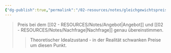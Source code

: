 ```yaml
---
{"dg-publish":true,"permalink":"/02-resources/notes/gleichgewichtspreis/","tags":["markt/preisbildung","BWL"],"noteIcon":"","updated":"2025-09-05T10:12:29.668+02:00"}
---
```


>Preis bei dem [[02 - RESOURCES/Notes/Angebot\|Angebot]] und [[02 - RESOURCES/Notes/Nachfrage\|Nachfrage]] genau übereinstimmen.
>>Theoretischer Idealzustand - in der Realität schwanken Preise um diesen Punkt.